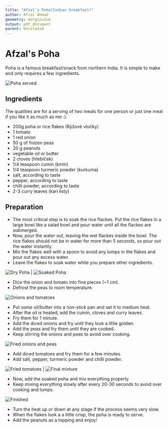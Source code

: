 ```yaml
---
title: "Afzal's Poha(Indian breakfast)"
author: Afzal Ahmad
geometry: margin=2cm
output: pdf_document
parent: Unrelated
---
```


# Afzal's Poha

Poha is a famous breakfast/snack from northern India.
It is simple to make and only requires a few ingredients.

![Poha served](images/poha.jpg )

## Ingredients

The quatities are for a serving of two meals for one person or just one meal if you like it as much as me :).

* 200g poha or rice flakes (Rýžové vločky) 
* 1 tomato
* 1 red onion
* 50 g of frozen peas
* 20 g peanuts
* vegetable oil or butter
* 2 cloves (hřebíček)
* 1/4 teaspoon cumin (kmín)
* 1/4 teaspoon turmeric powder (kurkuma)
* salt, according to taste
* pepper, according to taste
* chilli powder, according to taste
* 2-3 curry leaves (kari listy)

## Preparation

- The most critical step is to soak the rice flackes. Put the rice flakes in a large bowl like a salad bowl and pour water until all the flackes are submerged.
- Now, pour the water out, leaving the wet flackes inside the bowl. The rice flakes should not be in water for more than 5 seconds, so pour out the water instantly.
- Mix the flakes well with a spoon to avoid any lumps in the flakes and pour out any excess water.
- Leave the flakes to soak water while you prepare other ingredients.

![Dry Poha](images/dry_poha.jpg) | ![Soaked Poha](images/soaked_poha.jpg)

- Dice the onion and tomato into fine pieces (~1 cm).
- Defrost the peas to room temperature.

![Onions and tomatoes](images/onion_tomato.jpg)

- Put some oil/butter into a non-stick pan and set it to medium heat.
- After the oil is heated, add the cumin, cloves and curry leaves.
- Fry them for 1 minute.
- Add the diced onions and fry until they look a little golden.
- Add the peas and fry them until they are cooked.
- Keep stirring the onions and peas to avoid over cooking.

![Fried onions and peas](images/fried_onions.jpg)

- Add diced tomatoes and fry them for a few minutes.
- Add salt, pepper, turmeric powder and chilli powder.

![Fried tomatoes](images/fried_tomatoes.jpg) | ![Final mixture](images/mixture.jpg)

- Now, add the soaked poha and mix everything properly.
- Keep mixing everything slowly after every 20-30 seconds to avoid over cooking and lumps.

![Finished](images/final.jpg)

- Turn the heat up or down at any stage if the process seems very slow.
- When the flakes look a a little crisp, the poha is ready to serve.
- Add the peanuts as a topping and enjoy!
